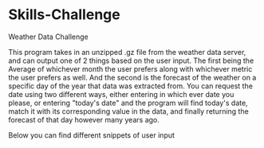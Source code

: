 # Skills-Challenge
Weather Data Challenge


This program takes in an unzipped .gz file from the weather data server, and can output one of 2 things based on the user input.
The first being the Average of whichever month the user prefers along with whichever metric the user prefers as well. And the second
is the forecast of the weather on a specific day of the year that data was extracted from. You can request the date using two
different ways, either entering in which ever date you please, or entering "today's date" and the program will find today's date,
match it with its corresponding value in the data, and finally returning the forecast of that day however many years ago.

Below you can find different snippets of user input

